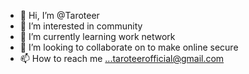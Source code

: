 - 👋 Hi, I’m @Taroteer
- 👀 I’m interested in community 
- 🌱 I’m currently learning work network
- 💞️ I’m looking to collaborate on to make online secure
- 📫 How to reach me ...taroteerofficial@gmail.com

<!---
Taroteer/Taroteer is a ✨ special ✨ repository because its `README.md` (this file) appears on your GitHub profile.
You can click the Preview link to take a look at your changes.
--->
